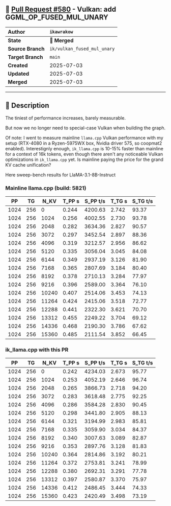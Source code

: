 ## 🔀 [Pull Request #580](https://github.com/ikawrakow/ik_llama.cpp/pull/580) - Vulkan: add GGML_OP_FUSED_MUL_UNARY

| **Author** | `ikawrakow` |
| :--- | :--- |
| **State** | 🔀 **Merged** |
| **Source Branch** | `ik/vulkan_fused_mul_unary` |
| **Target Branch** | `main` |
| **Created** | 2025-07-03 |
| **Updated** | 2025-07-03 |
| **Merged** | 2025-07-03 |

---

## 📄 Description

The tiniest of performance increases, barely measurable.

But now we no longer need to special-case Vulkan when building the graph.

Of note: I went to measure mainline `llama.cpp` Vulkan performance with my setup (RTX-4080 in a Ryzen-5975WX box, Nvidia driver 575, so coopmat2 enabled). Interestignly enough, `ik_llama.cpp` is 10-15% faster than mainline for a context of 16k tokens, even though there aren't any noticeable Vulkan optimizations in `ik_llama.cpp` yet. Is mainline paying the price for the grand KV cache unification?

Here sweep-bench results for LlaMA-3.1-8B-Instruct

### Mainline llama.cpp (build: 5821)

|    PP |     TG |   N_KV |   T_PP s | S_PP t/s |   T_TG s | S_TG t/s |
|-------|--------|--------|----------|----------|----------|----------|
|  1024 |    256 |      0 |    0.244 |  4200.63 |    2.742 |    93.37 |
|  1024 |    256 |   1024 |    0.256 |  4002.55 |    2.730 |    93.78 |
|  1024 |    256 |   2048 |    0.282 |  3634.36 |    2.827 |    90.57 |
|  1024 |    256 |   3072 |    0.297 |  3452.54 |    2.897 |    88.36 |
|  1024 |    256 |   4096 |    0.319 |  3212.57 |    2.956 |    86.62 |
|  1024 |    256 |   5120 |    0.335 |  3056.04 |    3.045 |    84.08 |
|  1024 |    256 |   6144 |    0.349 |  2937.19 |    3.126 |    81.90 |
|  1024 |    256 |   7168 |    0.365 |  2807.69 |    3.184 |    80.40 |
|  1024 |    256 |   8192 |    0.378 |  2710.13 |    3.284 |    77.97 |
|  1024 |    256 |   9216 |    0.396 |  2589.00 |    3.364 |    76.10 |
|  1024 |    256 |  10240 |    0.407 |  2514.06 |    3.453 |    74.13 |
|  1024 |    256 |  11264 |    0.424 |  2415.06 |    3.518 |    72.77 |
|  1024 |    256 |  12288 |    0.441 |  2322.30 |    3.621 |    70.70 |
|  1024 |    256 |  13312 |    0.455 |  2249.22 |    3.704 |    69.12 |
|  1024 |    256 |  14336 |    0.468 |  2190.30 |    3.786 |    67.62 |
|  1024 |    256 |  15360 |    0.485 |  2111.54 |    3.852 |    66.45 |

### ik_llama.cpp with this PR

|    PP |     TG |   N_KV |   T_PP s | S_PP t/s |   T_TG s | S_TG t/s |
|-------|--------|--------|----------|----------|----------|----------|
|  1024 |    256 |      0 |    0.242 |  4234.03 |    2.673 |    95.77 |
|  1024 |    256 |   1024 |    0.253 |  4052.19 |    2.646 |    96.74 |
|  1024 |    256 |   2048 |    0.265 |  3866.73 |    2.718 |    94.20 |
|  1024 |    256 |   3072 |    0.283 |  3618.48 |    2.775 |    92.25 |
|  1024 |    256 |   4096 |    0.286 |  3584.28 |    2.830 |    90.45 |
|  1024 |    256 |   5120 |    0.298 |  3441.80 |    2.905 |    88.13 |
|  1024 |    256 |   6144 |    0.321 |  3194.99 |    2.983 |    85.81 |
|  1024 |    256 |   7168 |    0.335 |  3059.90 |    3.034 |    84.37 |
|  1024 |    256 |   8192 |    0.340 |  3007.63 |    3.089 |    82.87 |
|  1024 |    256 |   9216 |    0.353 |  2897.76 |    3.128 |    81.83 |
|  1024 |    256 |  10240 |    0.364 |  2814.86 |    3.192 |    80.21 |
|  1024 |    256 |  11264 |    0.372 |  2753.81 |    3.241 |    78.99 |
|  1024 |    256 |  12288 |    0.380 |  2692.31 |    3.291 |    77.78 |
|  1024 |    256 |  13312 |    0.397 |  2580.87 |    3.370 |    75.97 |
|  1024 |    256 |  14336 |    0.412 |  2486.45 |    3.444 |    74.33 |
|  1024 |    256 |  15360 |    0.423 |  2420.49 |    3.498 |    73.19 |